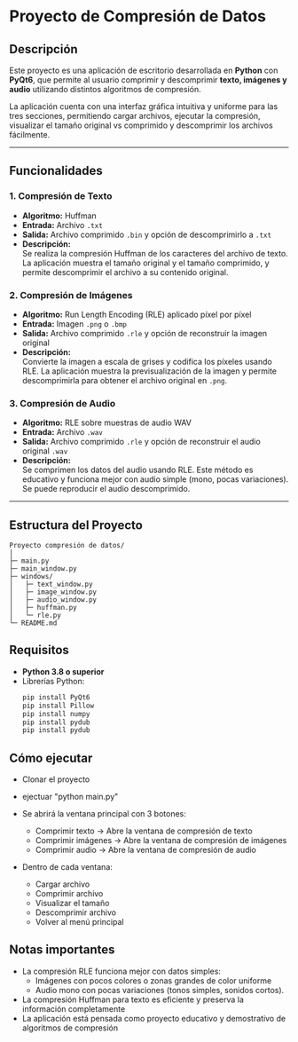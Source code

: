 # Proyecto de Compresión de Datos

## Descripción
Este proyecto es una aplicación de escritorio desarrollada en **Python** con **PyQt6**, que permite al usuario comprimir y descomprimir **texto, imágenes y audio** utilizando distintos algoritmos de compresión.

La aplicación cuenta con una interfaz gráfica intuitiva y uniforme para las tres secciones, permitiendo cargar archivos, ejecutar la compresión, visualizar el tamaño original vs comprimido y descomprimir los archivos fácilmente.

---

## Funcionalidades

### 1. Compresión de Texto
- **Algoritmo:** Huffman
- **Entrada:** Archivo `.txt`
- **Salida:** Archivo comprimido `.bin` y opción de descomprimirlo a `.txt`
- **Descripción:**  
  Se realiza la compresión Huffman de los caracteres del archivo de texto. La aplicación muestra el tamaño original y el tamaño comprimido, y permite descomprimir el archivo a su contenido original.

### 2. Compresión de Imágenes
- **Algoritmo:** Run Length Encoding (RLE) aplicado píxel por píxel
- **Entrada:** Imagen `.png` o `.bmp`
- **Salida:** Archivo comprimido `.rle` y opción de reconstruir la imagen original
- **Descripción:**  
  Convierte la imagen a escala de grises y codifica los píxeles usando RLE. La aplicación muestra la previsualización de la imagen y permite descomprimirla para obtener el archivo original en `.png`.

### 3. Compresión de Audio
- **Algoritmo:** RLE sobre muestras de audio WAV
- **Entrada:** Archivo `.wav`
- **Salida:** Archivo comprimido `.rle` y opción de reconstruir el audio original `.wav`
- **Descripción:**  
  Se comprimen los datos del audio usando RLE. Este método es educativo y funciona mejor con audio simple (mono, pocas variaciones). Se puede reproducir el audio descomprimido.

---

## Estructura del Proyecto

```text
Proyecto compresión de datos/
│
├─ main.py
├─ main_window.py
├─ windows/
│   ├─ text_window.py
│   ├─ image_window.py
│   ├─ audio_window.py
│   ├─ huffman.py
│   └─ rle.py
└─ README.md
```

## Requisitos
- **Python 3.8 o superior**
- Librerías Python:
  ```bash
  pip install PyQt6
  pip install Pillow
  pip install numpy
  pip install pydub
  pip install pydub
  ```
  
## Cómo ejecutar
- Clonar el proyecto
- ejectuar "python main.py"
- Se abrirá la ventana principal con 3 botones:
  - Comprimir texto → Abre la ventana de compresión de texto
  - Comprimir imágenes → Abre la ventana de compresión de imágenes
  - Comprimir audio → Abre la ventana de compresión de audio
  
- Dentro de cada ventana:
  - Cargar archivo
  - Comprimir archivo
  - Visualizar el tamaño
  - Descomprimir archivo
  - Volver al menú principal


## Notas importantes
- La compresión RLE funciona mejor con datos simples:
  - Imágenes con pocos colores o zonas grandes de color uniforme
  - Audio mono con pocas variaciones (tonos simples, sonidos cortos).
- La compresión Huffman para texto es eficiente y preserva la información completamente
- La aplicación está pensada como proyecto educativo y demostrativo de algoritmos de compresión
